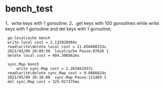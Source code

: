 # bench_test

1、write keys with 1 goroutine; 
2、get keys with 100 goroutines while write keys with 1 goroutine and del keys with 1 goroutine;


     go-localcache bench
	 write local cost = 2.132928994s
	 read\write\delete local cost = 11.856400333s
	 2021/03/09 20:09:50  localcache Pause:87826 1
	 delete local cost = 404.306562ms
	 
	 sync.Map bench
     	 write sync.Map cost = 1.263461937s
	 read\write\delete sync.Map cost = 9.6866624s
	 2021/03/09 20:10:08  sync.Map Pause:111403 1
	 del sync.Map cost = 325.917375ms


